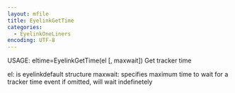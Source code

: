 ```yaml
---
layout: mfile
title: EyelinkGetTime
categories:
  - EyelinkOneLiners
encoding: UTF-8
---
```


USAGE: eltime=EyelinkGetTime(el [, maxwait])
Get tracker time

el: is eyelinkdefault structure
maxwait: specifies maximum time to wait for a tracker time event
if omitted, will wait indefinetely